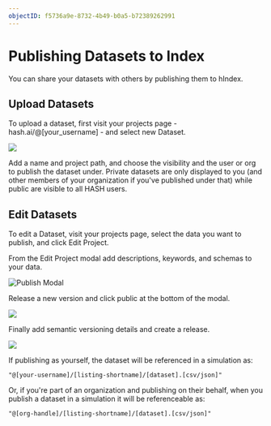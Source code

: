 ```yaml
---
objectID: f5736a9e-8732-4b49-b0a5-b72389262991
---
```


# Publishing Datasets to Index

You can share your datasets with others by publishing them to hIndex.

## Upload Datasets

To upload a dataset, first visit your projects page - hash.ai/@\[your_username\] - and select new Dataset.

![](https://cdn-us1.hash.ai/site/docs/kapture-2021-06-06-at-21.00.44%20%283%29%20%283%29%20%283%29%20%281%29%20%283%29.gif)

Add a name and project path, and choose the visibility and the user or org to publish the dataset under. Private datasets are only displayed to you \(and other members of your organization if you've published under that\) while public are visible to all HASH users.

## Edit Datasets

To edit a Dataset, visit your projects page, select the data you want to publish, and click Edit Project.

From the Edit Project modal add descriptions, keywords, and schemas to your data.

![Publish Modal](https://cdn-us1.hash.ai/site/docs/screen-shot-2020-05-12-at-1.22.27-pm.png)

Release a new version and click public at the bottom of the modal.

![](https://cdn-us1.hash.ai/site/docs/screenshot-2020-10-30-144523.png)

Finally add semantic versioning details and create a release.

![](https://cdn-us1.hash.ai/site/docs/screenshot-2020-10-30-144826.png)

If publishing as yourself, the dataset will be referenced in a simulation as:

```text
"@[your-username]/[listing-shortname]/[dataset].[csv/json]"
```

Or, if you're part of an organization and publishing on their behalf, when you publish a dataset in a simulation it will be referenceable as:

```text
"@[org-handle]/[listing-shortname]/[dataset].[csv/json]"
```

